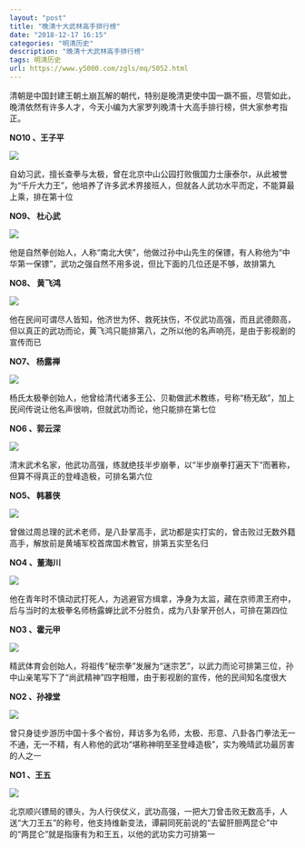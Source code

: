 ```yaml
---
layout: "post"
title: "晚清十大武林高手排行榜"
date: "2018-12-17 16:15"
categories: "明清历史"
description: "晚清十大武林高手排行榜"
tags: 明清历史
url: https://www.y5000.com/zgls/mq/5052.html
---
```






清朝是中国封建王朝土崩瓦解的朝代，特别是晚清更使中国一蹶不振，尽管如此，晚清依然有许多人才，今天小编为大家罗列晚清十大高手排行榜，供大家参考指正。

**NO10 、王子平**

![](https://img.y5000.com/uploads/allimg/161111/1605514623-0.jpg)

自幼习武，擅长查拳与太极，曾在北京中山公园打败俄国力士康泰尔，从此被誉为“千斤大力王”，他培养了许多武术界接班人，但就各人武功水平而定，不能算最上乘，排在第十位

**NO9、 杜心武**

![](https://img.y5000.com/uploads/allimg/161111/1605514F5-1.jpg)

他是自然拳创始人，人称“南北大侠”，他做过孙中山先生的保镖，有人称他为“中华第一保镖”，武功之强自然不用多说，但比下面的几位还是不够，故排第九

**NO8、 黄飞鸿**

![](https://img.y5000.com/uploads/allimg/161111/1605513240-2.jpg)

他在民间可谓尽人皆知，他济世为怀、救死扶伤，不仅武功高强，而且武德颇高，但以真正的武功而论，黄飞鸿只能排第八，之所以他的名声响亮，是由于影视剧的宣传而已

**NO7、 杨露禅**

![](https://img.y5000.com/uploads/allimg/161111/160551D64-3.jpg)

杨氏太极拳创始人，他曾给清代诸多王公、贝勒做武术教练，号称“杨无敌”，加上民间传说让他名声很响，但就武功而论，他只能排在第七位

**NO6 、郭云深**

![](https://img.y5000.com/uploads/allimg/161111/1605514234-4.jpg)

清末武术名家，他武功高强，练就绝技半步崩拳，以“半步崩拳打遍天下”而著称，但算不得真正的登峰造极，可排名第六位

**NO5、 韩慕侠**

![](https://img.y5000.com/uploads/allimg/161111/1605511243-5.jpg)

曾做过周总理的武术老师，是八卦掌高手，武功都是实打实的，曾击败过无数外籍高手，解放前是黄埔军校首席国术教官，排第五实至名归

**NO4 、董海川**

![](https://img.y5000.com/uploads/allimg/161111/1605512391-6.jpg)

他在青年时不慎动武打死人，为逃避官方缉拿，净身为太监，藏在京师肃王府中，后与当时的太极拳名师杨露蝉比武不分胜负，成为八卦掌开创人，可排在第四位

**NO3 、霍元甲**

![](https://img.y5000.com/uploads/allimg/161111/1605512505-7.jpg)

精武体育会创始人，将祖传“秘宗拳”发展为“迷宗艺”，以武力而论可排第三位，孙中山亲笔写下了“尚武精神”四字相赠，由于影视剧的宣传，他的民间知名度很大

**NO2 、孙禄堂**

![](https://img.y5000.com/uploads/allimg/161111/1605515457-8.jpg)

曾只身徒步游历中国十多个省份，拜访多为名师，太极、形意、八卦各门拳法无一不通，无一不精，有人称他的武功“堪称神明至圣登峰造极”，实为晚晴武功最厉害的人之一

**NO1 、王五**

![](https://img.y5000.com/uploads/allimg/161111/1605514439-9.jpg)

北京顺兴镖局的镖头，为人行侠仗义，武功高强，一把大刀曾击败无数高手，人送“大刀王五”的称号，他支持维新变法，谭嗣同死前说的“去留肝胆两昆仑”中的“两昆仑”就是指康有为和王五，以他的武功实力可排第一

